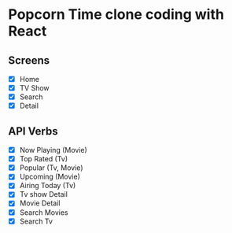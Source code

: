 # Popcorn Time clone coding with React

## Screens

- [x] Home
- [x] TV Show
- [x] Search
- [x] Detail

## API Verbs

- [x] Now Playing (Movie)
- [x] Top Rated (Tv)
- [x] Popular (Tv, Movie)
- [x] Upcoming (Movie)
- [x] Airing Today (Tv)
- [x] Tv show Detail
- [x] Movie Detail
- [x] Search Movies
- [x] Search Tv
